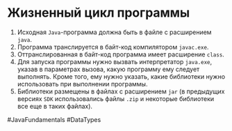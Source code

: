 # Жизненный цикл программы
1. Исходная `Java`-программа должна быть в файле с расширением `java`. 
2. Программа транслируется в байт-код компилятором `javac.exe`. 
3. Оттранслированная в байт-код программа имеет расширение `class`. 
4. Для запуска программы нужно вызвать интерпретатор `java.exe`, указав в параметрах вызова, какую программу ему следует выполнять. Кроме того, ему нужно указать, какие библиотеки нужно использовать при выполнении программы.
5.  Библиотеки размещены в файлах с расширением `jar` (в предыдущих версиях `SDK` использовались файлы `.zip` и некоторые библиотеки все еще в таких файлах).

#JavaFundamentals
#DataTypes